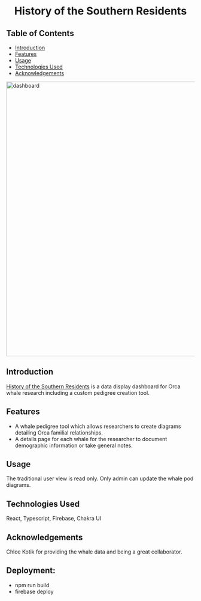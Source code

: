 <h1 align="center">History of the Southern Residents</h1>

## Table of Contents
- [Introduction](#introduction)
- [Features](#features)
- [Usage](#usage)
- [Technologies Used](#technologies-used)
- [Acknowledgements](#acknowledgements)

<img width="731" alt="dashboard" src="https://github.com/Julian-Tipler/save-the-whales-flow/assets/59591817/77cbb72f-c65e-4a95-96b1-af2f70e923eb">

## Introduction

<a href='https://save-the-whales-ee45b.web.app/pods/3KMIIoqRyWVhr8x8vABb'>History of the Southern Residents</a> is a data display dashboard for Orca whale research including a custom pedigree creation tool. 

## Features

* A whale pedigree tool which allows researchers to create diagrams detailing Orca familial relationships.
* A details page for each whale for the researcher to document demographic information or take general notes.

## Usage

The traditional user view is read only. Only admin can update the whale pod diagrams.

## Technologies Used

React, Typescript, Firebase, Chakra UI

## Acknowledgements

Chloe Kotik for providing the whale data and being a great collaborator.

## Deployment:
* npm run build
* firebase deploy
